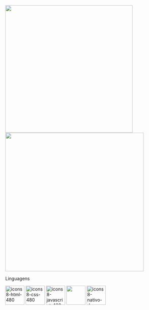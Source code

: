 <div name="stats">
  
<img width="400px" src="https://github-readme-stats.vercel.app/api?username=MurilloBeijamin&show_icons=true&theme=blueberry">
<img width="435px" src="https://github-readme-stats.vercel.app/api/top-langs/?username=MurilloBeijamin&layout=compact&theme=blueberry">

</div>


<div name="Linguagens">


<p>Linguagens </p>

<a name="HTML" href="https://www.github.com/MurilloBeijamin"><img src="https://i.ibb.co/HK0VY2v/icons8-html-480.png" width="60px" alt="icons8-html-480" border="0"></a>
<a name="CSS"  href="https://www.github.com/MurilloBeijamin"><img src="https://i.ibb.co/Mc3Cs8w/icons8-css-480.png" width="60px" alt="icons8-css-480" border="0"></a>
<a name="JavaScript" href="https://www.github.com/MurilloBeijamin"> <img src="https://i.ibb.co/zSY8Wtx/icons8-javascript-480.png" width="60px" alt="icons8-javascript-480" border="0"></a>
<a name="Kotlin" href="https://www.github.com/MurilloBeijamin"><img src="https://i.ibb.co/ws53RwB/icons8-kotlin-480.png" width="60px" border="0"></a>
<a name="React Native" href="https://www.github.com/MurilloBeijamin"><img src="https://i.ibb.co/t3Hm4zn/icons8-nativo-de-reagir-480.png" width="60px" alt="icons8-nativo-de-reagir-480" border="0"></a>

</div>

#

<div name="frameworks">


  
</div>

